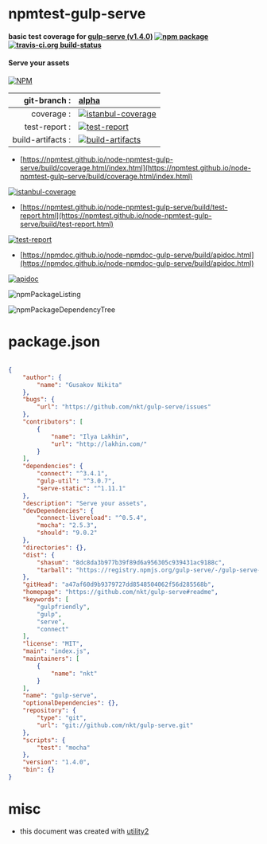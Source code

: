 # npmtest-gulp-serve

#### basic test coverage for  [gulp-serve (v1.4.0)](https://github.com/nkt/gulp-serve#readme)  [![npm package](https://img.shields.io/npm/v/npmtest-gulp-serve.svg?style=flat-square)](https://www.npmjs.org/package/npmtest-gulp-serve) [![travis-ci.org build-status](https://api.travis-ci.org/npmtest/node-npmtest-gulp-serve.svg)](https://travis-ci.org/npmtest/node-npmtest-gulp-serve)

#### Serve your assets

[![NPM](https://nodei.co/npm/gulp-serve.png?downloads=true&downloadRank=true&stars=true)](https://www.npmjs.com/package/gulp-serve)

| git-branch : | [alpha](https://github.com/npmtest/node-npmtest-gulp-serve/tree/alpha)|
|--:|:--|
| coverage : | [![istanbul-coverage](https://npmtest.github.io/node-npmtest-gulp-serve/build/coverage.badge.svg)](https://npmtest.github.io/node-npmtest-gulp-serve/build/coverage.html/index.html)|
| test-report : | [![test-report](https://npmtest.github.io/node-npmtest-gulp-serve/build/test-report.badge.svg)](https://npmtest.github.io/node-npmtest-gulp-serve/build/test-report.html)|
| build-artifacts : | [![build-artifacts](https://npmtest.github.io/node-npmtest-gulp-serve/glyphicons_144_folder_open.png)](https://github.com/npmtest/node-npmtest-gulp-serve/tree/gh-pages/build)|

- [https://npmtest.github.io/node-npmtest-gulp-serve/build/coverage.html/index.html](https://npmtest.github.io/node-npmtest-gulp-serve/build/coverage.html/index.html)

[![istanbul-coverage](https://npmtest.github.io/node-npmtest-gulp-serve/build/screenCapture.buildCi.browser.%252Ftmp%252Fbuild%252Fcoverage.lib.html.png)](https://npmtest.github.io/node-npmtest-gulp-serve/build/coverage.html/index.html)

- [https://npmtest.github.io/node-npmtest-gulp-serve/build/test-report.html](https://npmtest.github.io/node-npmtest-gulp-serve/build/test-report.html)

[![test-report](https://npmtest.github.io/node-npmtest-gulp-serve/build/screenCapture.buildCi.browser.%252Ftmp%252Fbuild%252Ftest-report.html.png)](https://npmtest.github.io/node-npmtest-gulp-serve/build/test-report.html)

- [https://npmdoc.github.io/node-npmdoc-gulp-serve/build/apidoc.html](https://npmdoc.github.io/node-npmdoc-gulp-serve/build/apidoc.html)

[![apidoc](https://npmdoc.github.io/node-npmdoc-gulp-serve/build/screenCapture.buildCi.browser.%252Ftmp%252Fbuild%252Fapidoc.html.png)](https://npmdoc.github.io/node-npmdoc-gulp-serve/build/apidoc.html)

![npmPackageListing](https://npmtest.github.io/node-npmtest-gulp-serve/build/screenCapture.npmPackageListing.svg)

![npmPackageDependencyTree](https://npmtest.github.io/node-npmtest-gulp-serve/build/screenCapture.npmPackageDependencyTree.svg)



# package.json

```json

{
    "author": {
        "name": "Gusakov Nikita"
    },
    "bugs": {
        "url": "https://github.com/nkt/gulp-serve/issues"
    },
    "contributors": [
        {
            "name": "Ilya Lakhin",
            "url": "http://lakhin.com/"
        }
    ],
    "dependencies": {
        "connect": "^3.4.1",
        "gulp-util": "^3.0.7",
        "serve-static": "^1.11.1"
    },
    "description": "Serve your assets",
    "devDependencies": {
        "connect-livereload": "^0.5.4",
        "mocha": "2.5.3",
        "should": "9.0.2"
    },
    "directories": {},
    "dist": {
        "shasum": "8dc8da3b977b39f89d6a956305c939431ac9188c",
        "tarball": "https://registry.npmjs.org/gulp-serve/-/gulp-serve-1.4.0.tgz"
    },
    "gitHead": "a47af60d9b9379727dd8548504062f56d285568b",
    "homepage": "https://github.com/nkt/gulp-serve#readme",
    "keywords": [
        "gulpfriendly",
        "gulp",
        "serve",
        "connect"
    ],
    "license": "MIT",
    "main": "index.js",
    "maintainers": [
        {
            "name": "nkt"
        }
    ],
    "name": "gulp-serve",
    "optionalDependencies": {},
    "repository": {
        "type": "git",
        "url": "git://github.com/nkt/gulp-serve.git"
    },
    "scripts": {
        "test": "mocha"
    },
    "version": "1.4.0",
    "bin": {}
}
```



# misc
- this document was created with [utility2](https://github.com/kaizhu256/node-utility2)
